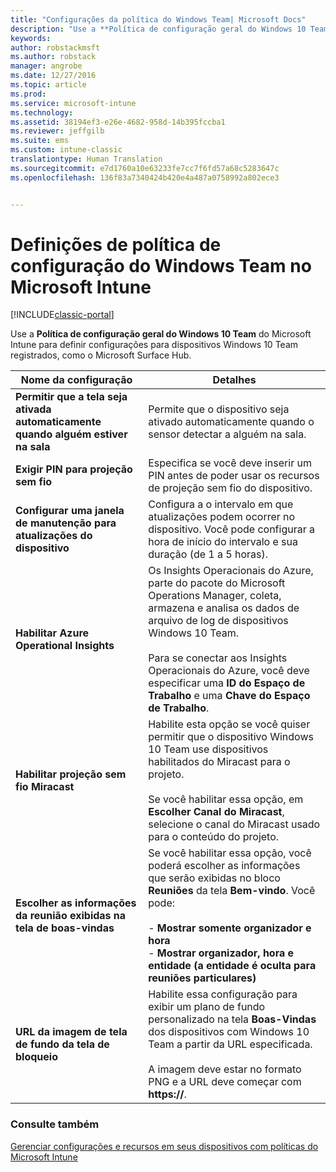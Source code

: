 ```yaml
---
title: "Configurações da política do Windows Team| Microsoft Docs"
description: "Use a **Política de configuração geral do Windows 10 Team** do Microsoft Intune para definir configurações para dispositivos Windows 10 Team registrados, como o Microsoft Surface Hub."
keywords: 
author: robstackmsft
ms.author: robstack
manager: angrobe
ms.date: 12/27/2016
ms.topic: article
ms.prod: 
ms.service: microsoft-intune
ms.technology: 
ms.assetid: 38194ef3-e26e-4682-958d-14b395fccba1
ms.reviewer: jeffgilb
ms.suite: ems
ms.custom: intune-classic
translationtype: Human Translation
ms.sourcegitcommit: e7d1760a10e63233fe7cc7f6fd57a68c5283647c
ms.openlocfilehash: 136f83a7340424b420e4a487a0758992a802ece3


---
```


# <a name="windows-team-configuration-policy-settings-in-microsoft-intune"></a>Definições de política de configuração do Windows Team no Microsoft Intune

[!INCLUDE[classic-portal](../includes/classic-portal.md)]

Use a **Política de configuração geral do Windows 10 Team** do Microsoft Intune para definir configurações para dispositivos Windows 10 Team registrados, como o Microsoft Surface Hub.

|Nome da configuração|Detalhes|
|----------------|-----------|
|**Permitir que a tela seja ativada automaticamente quando alguém estiver na sala**|Permite que o dispositivo seja ativado automaticamente quando o sensor detectar a alguém na sala.|
|**Exigir PIN para projeção sem fio**|Especifica se você deve inserir um PIN antes de poder usar os recursos de projeção sem fio do dispositivo.|
|**Configurar uma janela de manutenção para atualizações do dispositivo**|Configura a o intervalo em que atualizações podem ocorrer no dispositivo. Você pode configurar a hora de início do intervalo e sua duração (de 1 a 5 horas).|
|**Habilitar Azure Operational Insights**|Os Insights Operacionais do Azure, parte do pacote do Microsoft Operations Manager, coleta, armazena e analisa os dados de arquivo de log de dispositivos Windows 10 Team.<br /><br />Para se conectar aos Insights Operacionais do Azure, você deve especificar uma **ID do Espaço de Trabalho** e uma **Chave do Espaço de Trabalho**.|
|**Habilitar projeção sem fio Miracast**|Habilite esta opção se você quiser permitir que o dispositivo Windows 10 Team use dispositivos habilitados do Miracast para o projeto.<br /><br />Se você habilitar essa opção, em **Escolher Canal do Miracast**, selecione o canal do Miracast usado para o conteúdo do projeto.|
|**Escolher as informações da reunião exibidas na tela de boas-vindas**|Se você habilitar essa opção, você poderá escolher as informações que serão exibidas no bloco **Reuniões** da tela **Bem-vindo**. Você pode:<br /><br />-   **Mostrar somente organizador e hora**<br />-   **Mostrar organizador, hora e entidade (a entidade é oculta para reuniões particulares)**|
|**URL da imagem de tela de fundo da tela de bloqueio**|Habilite essa configuração para exibir um plano de fundo personalizado na tela **Boas-Vindas** dos dispositivos com Windows 10 Team a partir da URL especificada.<br /><br />A imagem deve estar no formato PNG e a URL deve começar com **https://**.|


### <a name="see-also"></a>Consulte também
[Gerenciar configurações e recursos em seus dispositivos com políticas do Microsoft Intune](manage-settings-and-features-on-your-devices-with-microsoft-intune-policies.md)




<!--HONumber=Dec16_HO5-->


